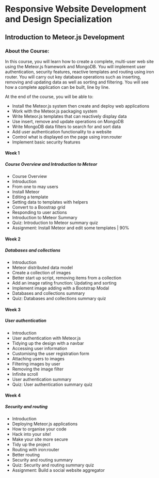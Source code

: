 # Responsive Website Development and Design Specialization
## Introduction to Meteor.js Development
### About the Course:
In this course, you will learn how to create a complete, multi-user web site using the Meteor.js framework and MongoDB. You will implement user authentication, security features, reactive templates and routing using iron router. You will carry out key database operations such as inserting, removing and updating data as well as sorting and filtering. You will see how a complete application can be built, line by line.

At the end of the course, you will be able to:
- Install the Meteor.js system then create and deploy web applications
- Work with the Meteor.js packaging system
- Write Meteor.js templates that can reactively display data
- Use insert, remove and update operations on MongoDB
- Write MongoDB data filters to search for and sort data
- Add  user authentication functionality to a website
- Control what is displayed on the page using iron:router
- Implement basic security features

#### Week 1
##### Course Overview and Introduction to Meteor
- Course Overview
- Introduction
- From one to may users
- Install Meteor
- Editing a template
- Setting data to templates with helpers
- Convert to a Boostrap grid
- Responding to user actions
- Introduction to Meteor Summary
- Quiz: Introduction to Meteor summary quiz
- Assignment: Install Meteor and edit some templates | 90%

#### Week 2
##### Databases and collections
- Introduction
- Meteor distributed data model
- Create a collection of images
- Better start up script, removing items from a collection
- Add an image rating frunction: Updating and sorting
- Implement image adding with a Bootstrap Modal
- Databases and collections summary
- Quiz: Databases and collections summary quiz

#### Week 3
##### User authentication
- Introduction
- User authentication with Meteor.js
- Tidying up the design with a navbar
- Accessing user information
- Customising the user registration form
- Attaching users to images
- Filtering images by user
- Removing the image filter
- Infinite scroll
- User authentication summary
- Quiz: User authentication summary quiz

#### Week 4
##### Security and routing
- Introduction
- Deploying Meteor.js applications
- How to organise your code
- Hack into your site!
- Make your site more secure
- Tidy up the project
- Routing with iron:router
- Better routing
- Security and routing summary
- Quiz: Security and routing summary quiz
- Assignment: Build a social website aggregator
